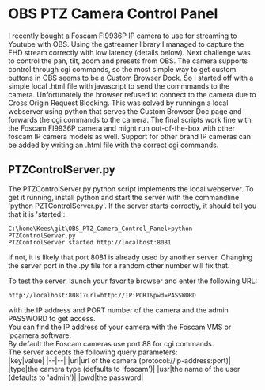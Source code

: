 # OBS PTZ Camera Control Panel
I recently bought a Foscam FI9936P IP camera to use for streaming to Youtube with OBS. Using the gstreamer library I managed to capture the FHD stream correctly with low latency (details below). Next challenge was to control the pan, tilt, zoom and presets from OBS. The camera supports control through cgi commands, so the most simple way to get custom buttons in OBS seems to be a Custom Browser Dock. So I started off with a simple local .html file with javascript to send the commmands to the camera. Unfortunately the browser refused to connect to the camera due to Cross Origin Request Blocking. This was solved by runningn a local webserver using python that serves the Custom Browser Doc page and forwards the cgi commands to the camera. The final scripts work fine with the Foscam FI9936P camera and might run out-of-the-box with other foscam IP camera models as well. Support for other brand IP cameras can be added by writing an .html file with the correct cgi commands.

## PTZControlServer.py
The PTZControlServer.py python script implements the local webserver. To get it running, install python and start the server with the commandline 'python PZTControlServer.py'. If the server starts correctly, it should tell you that it is 'started':
```
C:\home\Kees\git\OBS_PTZ_Camera_Control_Panel>python PTZControlServer.py
PTZControlServer started http://localhost:8081
```
If not, it is likely that port 8081 is already used by another server. Changing the server port in the .py file for a random other number will fix that.

To test the server, launch your favorite browser and enter the following URL:
```
http://localhost:8081?url=http://IP:PORT&pwd=PASSWORD
```
with the IP address and PORT number of the camera and the admin PASSWORD to get access.\
You can find the IP address of your camera with the Foscam VMS or ipcamera software.\
By default the Foscam cameras use port 88 for cgi commands.\
The server accepts the following query parameters:\
|key|value|
|--|--|
|url|url of the camera (protocol://ip-address:port)|
|type|the camera type (defaults to 'foscam')|
|usr|the name of the user (defaults to 'admin')|
|pwd|the password|
